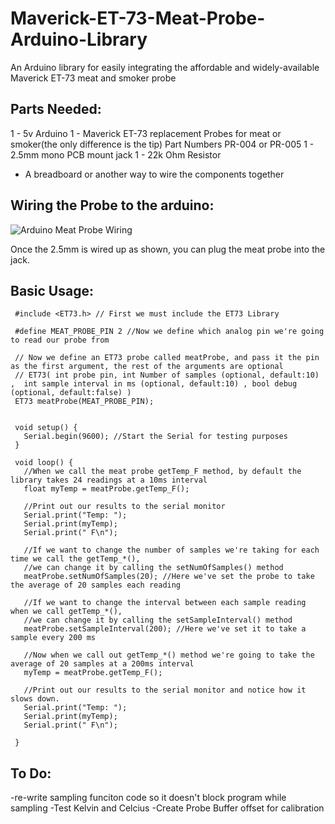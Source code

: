 # Maverick-ET-73-Meat-Probe-Arduino-Library
An Arduino library for easily integrating the affordable and widely-available Maverick ET-73 meat and smoker probe

## Parts Needed:
1 - 5v Arduino
1 - Maverick ET-73 replacement Probes for meat or smoker(the only difference is the tip) Part Numbers PR-004 or PR-005
1 - 2.5mm mono PCB mount jack
1 - 22k Ohm Resistor
- A breadboard or another way to wire the components together


## Wiring the Probe to the arduino:
![Arduino Meat Probe Wiring](https://github.com/skyeperry1/Maverick-ET-73-Meat-Probe-Arduino-Library/blob/master/ET-73.Drawing.jpg)


Once the 2.5mm is wired up as shown, you can plug the meat probe into the jack. 

## Basic Usage:
     #include <ET73.h> // First we must include the ET73 Library
     
     #define MEAT_PROBE_PIN 2 //Now we define which analog pin we're going to read our probe from
     
     // Now we define an ET73 probe called meatProbe, and pass it the pin as the first argument, the rest of the arguments are optional
     // ET73( int probe pin, int Number of samples (optional, default:10) ,  int sample interval in ms (optional, default:10) , bool debug (optional, default:false) )
     ET73 meatProbe(MEAT_PROBE_PIN);  
     
     
     void setup() {
       Serial.begin(9600); //Start the Serial for testing purposes  
     }
     
     void loop() { 
       //When we call the meat probe getTemp_F method, by default the library takes 24 readings at a 10ms interval 
       float myTemp = meatProbe.getTemp_F();   
     
       //Print out our results to the serial monitor
       Serial.print("Temp: ");
       Serial.print(myTemp);
       Serial.print(" F\n");   
     
       //If we want to change the number of samples we're taking for each time we call the getTemp_*(),
       //we can change it by calling the setNumOfSamples() method
       meatProbe.setNumOfSamples(20); //Here we've set the probe to take the average of 20 samples each reading
     
       //If we want to change the interval between each sample reading when we call getTemp_*(),
       //we can change it by calling the setSampleInterval() method
       meatProbe.setSampleInterval(200); //Here we've set it to take a sample every 200 ms
     
       //Now when we call out getTemp_*() method we're going to take the average of 20 samples at a 200ms interval
       myTemp = meatProbe.getTemp_F();  
       
       //Print out our results to the serial monitor and notice how it slows down.
       Serial.print("Temp: ");
       Serial.print(myTemp);
       Serial.print(" F\n");  
       
     }


## To Do:
-re-write sampling funciton code so it doesn't block program while sampling
-Test Kelvin and Celcius
-Create Probe Buffer offset for calibration
 
